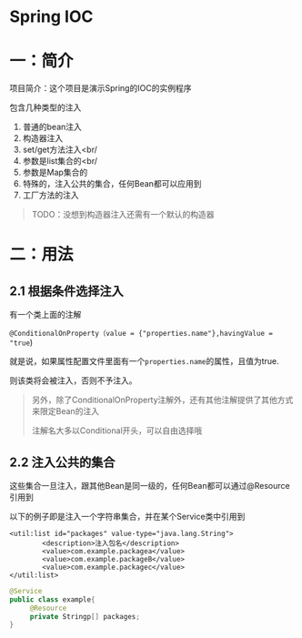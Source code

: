 # Spring IOC 

# 一：简介

项目简介：这个项目是演示Spring的IOC的实例程序

包含几种类型的注入
1. 普通的bean注入
2. 构造器注入
3. set/get方法注入<br/
4. 参数是list集合的<br/
5. 参数是Map集合的<br/>
6. 特殊的，注入公共的集合，任何Bean都可以应用到
7.  工厂方法的注入	
 >  TODO：没想到构造器注入还需有一个默认的构造器



# 二：用法



## 2.1 根据条件选择注入

有一个类上面的注解

`@ConditionalOnProperty（value = {"properties.name"},havingValue = "true`)

就是说，如果属性配置文件里面有一个`properties.name`的属性，且值为true.

则该类将会被注入，否则不予注入。

> 另外，除了ConditionalOnProperty注解外，还有其他注解提供了其他方式来限定Bean的注入
>
> 注解名大多以Conditional开头，可以自由选择哦

## 2.2 注入公共的集合

这些集合一旦注入，跟其他Bean是同一级的，任何Bean都可以通过@Resource 引用到

以下的例子即是注入一个字符串集合，并在某个Service类中引用到

```
<util:list id="packages" value-type="java.lang.String">
		<description>注入包名</description>
		<value>com.example.packagea</value>
		<value>com.example.packageB</value>
		<value>com.example.packagec</value>
</util:list>
```

```java
@Service
public class example{
     @Resource
     private Stringp[] packages;
}
```





